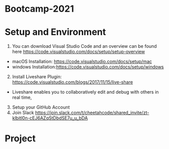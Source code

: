 # Bootcamp-2021

# Setup and Environment 

1. You can download Visual Studio Code and an overview can be found here https://code.visualstudio.com/docs/setup/setup-overview
- macOS Installation: https://code.visualstudio.com/docs/setup/mac
- windows Installation:https://code.visualstudio.com/docs/setup/windows

2. Install Liveshare Plugin: https://code.visualstudio.com/blogs/2017/11/15/live-share
- Liveshare enables you to collaboratively edit and debug with others in real time,

3. Setup your GitHub Account
4. Join Slack https://join.slack.com/t/cheetahcode/shared_invite/zt-klbitl0n-cEJ6AZqStDbdSE7u_u_bDA

# Project
